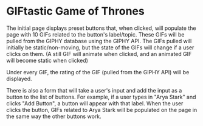 # GIFtastic Game of Thrones

The initial page displays preset buttons that, when clicked, will populate the page with 10 GIFs related to the button's label/topic. These GIFs will be pulled from the GIPHY database using the GIPHY API. The GIFs pulled will initially be static/non-moving, but the state of the GIFs will change if a user clicks on them. (A still GIF will animate when clicked, and an animated GIF will become static when clicked)

Under every GIF, the rating of the GIF (pulled from the GIPHY API) will be displayed.

There is also a form that will take a user's input and add the input as a button to the list of buttons. For example, if a user types in "Arya Stark" and clicks "Add Button", a button will appear with that label. When the user clicks the button, GIFs related to Arya Stark will be populated on the page in the same way the other buttons work.
